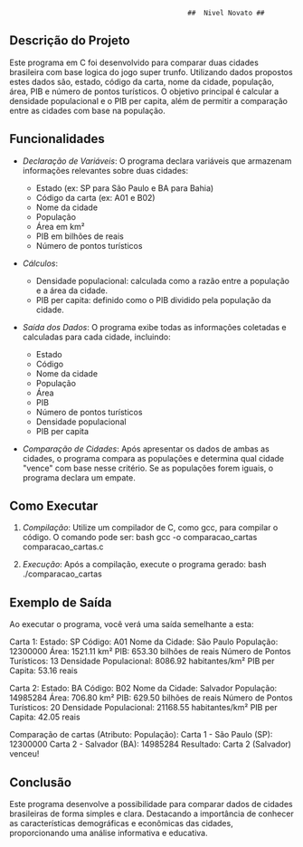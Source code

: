                                                 ##  Nivel Novato ##
## Descrição do Projeto

Este programa em C foi desenvolvido para comparar duas cidades brasileira com base logica do jogo super trunfo. Utilizando dados propostos estes dados são, estado, código da carta, nome da cidade, população, área, PIB e número de pontos turísticos. O objetivo principal é calcular a densidade populacional e o PIB per capita, além de permitir a comparação entre as cidades com base na população.

## Funcionalidades

- *Declaração de Variáveis*: O programa declara variáveis que armazenam informações relevantes sobre duas cidades: 
  - Estado (ex: SP para São Paulo e BA para Bahia)
  - Código da carta (ex: A01 e B02)
  - Nome da cidade
  - População
  - Área em km²
  - PIB em bilhões de reais
  - Número de pontos turísticos

- *Cálculos*:
  - Densidade populacional: calculada como a razão entre a população e a área da cidade.
  - PIB per capita: definido como o PIB dividido pela população da cidade.

- *Saída dos Dados*: O programa exibe todas as informações coletadas e calculadas para cada cidade, incluindo:
  - Estado
  - Código
  - Nome da cidade
  - População
  - Área
  - PIB
  - Número de pontos turísticos
  - Densidade populacional
  - PIB per capita

- *Comparação de Cidades*: Após apresentar os dados de ambas as cidades, o programa compara as populações e determina qual cidade "vence" com base nesse critério. Se as populações forem iguais, o programa declara um empate.

## Como Executar

1. *Compilação*: Utilize um compilador de C, como gcc, para compilar o código. O comando pode ser:
   bash
   gcc -o comparacao_cartas comparacao_cartas.c
   

2. *Execução*: Após a compilação, execute o programa gerado:
   bash
   ./comparacao_cartas
   

## Exemplo de Saída

Ao executar o programa, você verá uma saída semelhante a esta:


Carta 1:
Estado: SP
Código: A01
Nome da Cidade: São Paulo
População: 12300000
Área: 1521.11 km²
PIB: 653.30 bilhões de reais
Número de Pontos Turísticos: 13
Densidade Populacional: 8086.92 habitantes/km²
PIB per Capita: 53.16 reais

Carta 2:
Estado: BA
Código: B02
Nome da Cidade: Salvador
População: 14985284
Área: 706.80 km²
PIB: 629.50 bilhões de reais
Número de Pontos Turísticos: 20
Densidade Populacional: 21168.55 habitantes/km²
PIB per Capita: 42.05 reais

Comparação de cartas (Atributo: População):
Carta 1 - São Paulo (SP): 12300000
Carta 2 - Salvador (BA): 14985284
Resultado: Carta 2 (Salvador) venceu!


## Conclusão

Este programa desenvolve a possibilidade para comparar dados de cidades brasileiras de forma simples e clara. Destacando a importância de conhecer as características demográficas e econômicas das cidades, proporcionando uma análise informativa e educativa.
